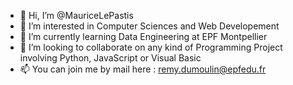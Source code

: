 - 👋 Hi, I’m @MauriceLePastis
- 👀 I’m interested in Computer Sciences and Web Developement
- 🌱 I’m currently learning Data Engineering at EPF Montpellier
- 💞️ I’m looking to collaborate on any kind of Programming Project involving Python, JavaScript or Visual Basic
- 📫 You can join me by mail here : remy.dumoulin@epfedu.fr

<!---
MauriceLePastis/MauriceLePastis is a ✨ special ✨ repository because its `README.md` (this file) appears on your GitHub profile.
You can click the Preview link to take a look at your changes.
--->

